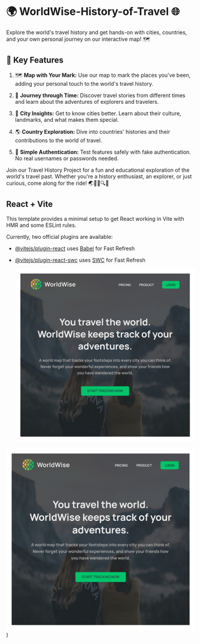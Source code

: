 # 🌍  WorldWise-History-of-Travel 🌐

Explore the world's travel history and get hands-on with cities, countries, and your own personal journey on our interactive map! 🗺️

## 🚀 Key Features

1. 🗺️ **Map with Your Mark:** Use our map to mark the places you've been, adding your personal touch to the world's travel history.

2. 📆 **Journey through Time:** Discover travel stories from different times and learn about the adventures of explorers and travelers.

3. 🌆 **City Insights:** Get to know cities better. Learn about their culture, landmarks, and what makes them special.

4. 🌎 **Country Exploration:** Dive into countries' histories and their contributions to the world of travel.

5. 🔐 **Simple Authentication:** Test features safely with fake authentication. No real usernames or passwords needed.


Join our Travel History Project for a fun and educational exploration of the world's travel past. Whether you're a history enthusiast, an explorer, or just curious, come along for the ride! 🌏🚶‍♂️🔍🔐

## React + Vite

This template provides a minimal setup to get React working in Vite with HMR and some ESLint rules.

Currently, two official plugins are available:

- [@vitejs/plugin-react](https://github.com/vitejs/vite-plugin-react/blob/main/packages/plugin-react/README.md) uses [Babel](https://babeljs.io/) for Fast Refresh
- [@vitejs/plugin-react-swc](https://github.com/vitejs/vite-plugin-react-swc) uses [SWC](https://swc.rs/) for Fast Refresh

  ![Home Page](public/localhost_5173_.png)

![Home Page](public/localhost_5173_.png))





